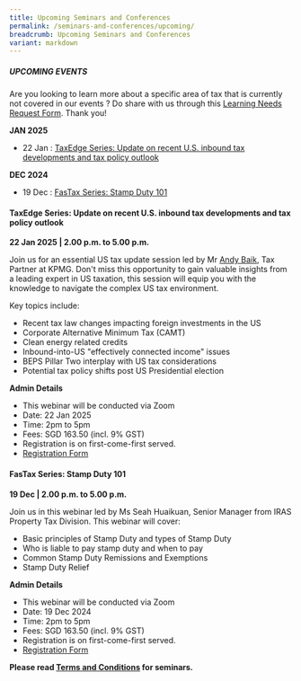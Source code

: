 ```yaml
---
title: Upcoming Seminars and Conferences
permalink: /seminars-and-conferences/upcoming/
breadcrumb: Upcoming Seminars and Conferences
variant: markdown
---
```

##### **UPCOMING EVENTS**
Are you looking to learn more about a specific area of tax that is currently not covered in our events ? 
Do share with us through this [Learning Needs Request Form](https://form.gov.sg/5d2c51283703d80011e52615). Thank you!

**JAN 2025**

* 22 Jan : [TaxEdge Series: Update on recent U.S. inbound tax developments and tax policy outlook](#22jan-ta-id)

**DEC 2024**
* 19 Dec : [FasTax Series: Stamp Duty 101](#19dec-ta-id)



<a id="22jan-ta-id"></a>
#### **TaxEdge Series: Update on recent U.S. inbound tax developments and tax policy outlook**<br>
**22 Jan 2025 | 2.00 p.m. to 5.00 p.m.**

Join us for an essential US tax update session led by Mr [Andy Baik](https://www.linkedin.com/in/andy-baik-77084736/), Tax Partner at KPMG. Don't miss this opportunity to gain valuable insights from a leading expert in US taxation, this session will equip you with the knowledge to navigate the complex US tax environment.

Key topics include:

* Recent tax law changes impacting foreign investments in the US
* Corporate Alternative Minimum Tax (CAMT)
* Clean energy related credits
* Inbound-into-US "effectively connected income" issues
* BEPS Pillar Two interplay with US tax considerations
* Potential tax policy shifts post US Presidential election

**Admin Details**

* This webinar will be conducted via Zoom
* Date: 22 Jan 2025
* Time: 2pm to 5pm
* Fees: SGD 163.50 (incl. 9% GST)
* Registration is on first-come-first served.
* [Registration Form](https://form.gov.sg/67322dd1841c4c48cc9ee888)


<a id="19dec-ta-id"></a>
#### **FasTax Series: Stamp Duty 101**<br>
**19 Dec | 2.00 p.m. to 5.00 p.m.**

Join us in this webinar led by Ms Seah Huaikuan, Senior Manager from IRAS Property Tax Division. This webinar will cover:

* Basic principles of Stamp Duty and types of Stamp Duty
* Who is liable to pay stamp duty and when to pay
* Common Stamp Duty Remissions and Exemptions
* Stamp Duty Relief

**Admin Details**
* This webinar will be conducted via Zoom
* Date: 19 Dec 2024
* Time: 2pm to 5pm
* Fees: SGD 163.50 (incl. 9% GST)
* Registration is on first-come-first served.
* [Registration Form](https://form.gov.sg/6732304fe12c31199ab908d1)





**Please read [Terms and Conditions](https://production-iras-tax-academy.netlify.com/executive-tax-programmes/terms-and-conditions/) for seminars.**